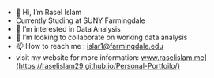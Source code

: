 - 👋 Hi, I’m Rasel Islam
- Currently Studing at SUNY Farmingdale
- 👀 I’m interested in Data Analysis
- 💞️ I’m looking to collaborate on working data analysis
- 📫 How to reach me : islar1@farmingdale.edu
- visit my website for more information: www.raselislam.me](https://raselislam29.github.io/Personal-Portfoilo/)
